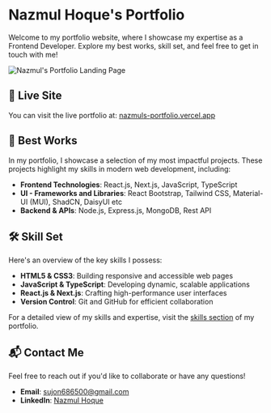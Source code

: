 # Nazmul Hoque's Portfolio

Welcome to my portfolio website, where I showcase my expertise as a Frontend Developer. Explore my best works, skill set, and feel free to get in touch with me!

![Nazmul's Portfolio Landing Page](https://i.ibb.co.com/Zzbmg06/nazmuls-portfolio-banner.png)

## 🚀 Live Site

You can visit the live portfolio at: [nazmuls-portfolio.vercel.app](https://nazmuls-portfolio.vercel.app)

## 💼 Best Works

In my portfolio, I showcase a selection of my most impactful projects. These projects highlight my skills in modern web development, including:

- **Frontend Technologies**: React.js, Next.js, JavaScript, TypeScript
- **UI - Frameworks and Libraries**: React Bootstrap, Tailwind CSS, Material-UI (MUI), ShadCN, DaisyUI etc
- **Backend & APIs**: Node.js, Express.js, MongoDB, Rest API

## 🛠️ Skill Set

Here's an overview of the key skills I possess:

- **HTML5 & CSS3**: Building responsive and accessible web pages
- **JavaScript & TypeScript**: Developing dynamic, scalable applications
- **React.js & Next.js**: Crafting high-performance user interfaces
- **Version Control**: Git and GitHub for efficient collaboration

For a detailed view of my skills and expertise, visit the [skills section](https://nazmuls-portfolio.vercel.app/#skills) of my portfolio.

## 📬 Contact Me

Feel free to reach out if you'd like to collaborate or have any questions!

- **Email**: sujon686500@gmail.com
- **LinkedIn**: [Nazmul Hoque](https://www.linkedin.com/in/nazmul-sujon/)
